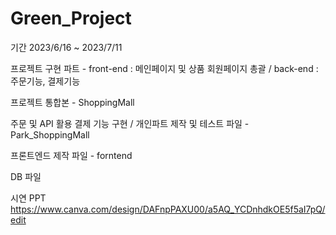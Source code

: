 # Green_Project
기간 2023/6/16 ~ 2023/7/11 

프로젝트 구현 파트 - front-end :  메인페이지 및 상품 회원페이지 총괄 / back-end : 주문기능, 결제기능 

프로젝트 통합본 - ShoppingMall

주문 및 API 활용 결제 기능 구현 / 개인파트 제작 및 테스트 파일 - Park_ShoppingMall

프론트엔드 제작 파일 - forntend

DB 파일 

시연 PPT
https://www.canva.com/design/DAFnpPAXU00/a5AQ_YCDnhdkOE5f5aI7pQ/edit
